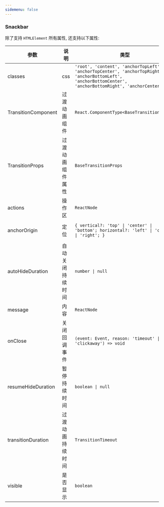 ```yaml
---
sidemenu: false
---
```

### Snackbar

除了支持 `HTMLElement` 所有属性, 还支持以下属性:

| 参数	|说明	|类型	|默认值
| --- | --- | --- | ---
| classes | css | `'root', 'content', 'anchorTopLeft', 'anchorTopCenter', 'anchorTopRight', 'anchorBottomLeft', 'anchorBottomCenter', 'anchorBottomRight', 'anchorCenter'` |
| TransitionComponent | 过渡动画组件 | `React.ComponentType<BaseTransitionProps>` | Grow
| TransitionProps | 过渡动画组件属性 | `BaseTransitionProps` |
| actions | 操作区 | `ReactNode` |
| anchorOrigin | 定位 |  `{ vertical?: 'top' \| 'center' \| 'bottom'; horizontal?: 'left' \| 'center' \| 'right'; }` | `{ vertical: 'bottom', horizontal: 'left' }`
| autoHideDuration | 自动关闭持续时间 | `number \| null` | null
| message | 内容 | `ReactNode` |
| onClose | 关闭回调事件 | `(event: Event, reason: 'timeout' \| 'clickaway') => void` |
| resumeHideDuration | 暂停持续时间 | `boolean \| null` |
| transitionDuration | 过渡动画持续时间 | `TransitionTimeout` |
| visible | 是否显示 | `boolean` |
